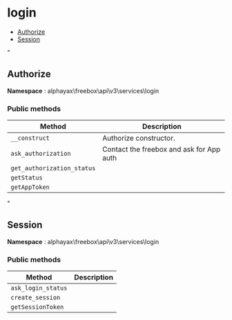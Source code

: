 # login

- [Authorize](#Authorize)
- [Session](#Session)


<a name="Authorize"></a>"
## Authorize

**Namespace**  : alphayax\freebox\api\v3\services\login

### Public methods

| Method | Description |
|---|---|
| `__construct` | Authorize constructor. | 
| `ask_authorization` | Contact the freebox and ask for App auth | 
| `get_authorization_status` |  | 
| `getStatus` |  | 
| `getAppToken` |  | 

<a name="Session"></a>"
## Session

**Namespace**  : alphayax\freebox\api\v3\services\login

### Public methods

| Method | Description |
|---|---|
| `ask_login_status` |  | 
| `create_session` |  | 
| `getSessionToken` |  | 
